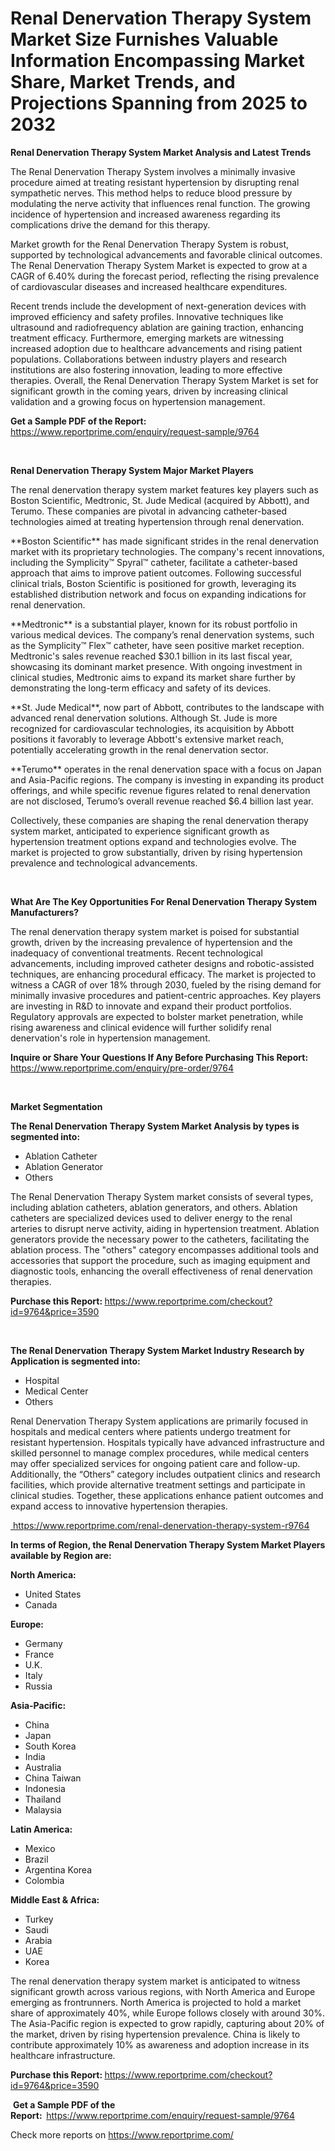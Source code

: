 <p><h1>Renal Denervation Therapy System Market Size Furnishes Valuable Information Encompassing Market Share, Market Trends, and Projections Spanning from 2025 to 2032</h1></p><p><strong>Renal Denervation Therapy System Market Analysis and Latest Trends</strong></p>
<p><p>The Renal Denervation Therapy System involves a minimally invasive procedure aimed at treating resistant hypertension by disrupting renal sympathetic nerves. This method helps to reduce blood pressure by modulating the nerve activity that influences renal function. The growing incidence of hypertension and increased awareness regarding its complications drive the demand for this therapy.</p><p>Market growth for the Renal Denervation Therapy System is robust, supported by technological advancements and favorable clinical outcomes. The Renal Denervation Therapy System Market is expected to grow at a CAGR of 6.40% during the forecast period, reflecting the rising prevalence of cardiovascular diseases and increased healthcare expenditures.</p><p>Recent trends include the development of next-generation devices with improved efficiency and safety profiles. Innovative techniques like ultrasound and radiofrequency ablation are gaining traction, enhancing treatment efficacy. Furthermore, emerging markets are witnessing increased adoption due to healthcare advancements and rising patient populations. Collaborations between industry players and research institutions are also fostering innovation, leading to more effective therapies. Overall, the Renal Denervation Therapy System Market is set for significant growth in the coming years, driven by increasing clinical validation and a growing focus on hypertension management.</p></p>
<p><strong>Get a Sample PDF of the Report:&nbsp;</strong> <a href="https://www.reportprime.com/enquiry/request-sample/9764?utm_campaign=3041&utm_medium=2&utm_source=Github&utm_content=ia&utm_term=20032025&utm_id=renal-denervation-therapy-system">https://www.reportprime.com/enquiry/request-sample/9764</a></p>
<p>&nbsp;</p>
<p><strong>Renal Denervation Therapy System Major Market Players</strong></p>
<p><p>The renal denervation therapy system market features key players such as Boston Scientific, Medtronic, St. Jude Medical (acquired by Abbott), and Terumo. These companies are pivotal in advancing catheter-based technologies aimed at treating hypertension through renal denervation.</p><p>**Boston Scientific** has made significant strides in the renal denervation market with its proprietary technologies. The company's recent innovations, including the Symplicity™ Spyral™ catheter, facilitate a catheter-based approach that aims to improve patient outcomes. Following successful clinical trials, Boston Scientific is positioned for growth, leveraging its established distribution network and focus on expanding indications for renal denervation.</p><p>**Medtronic** is a substantial player, known for its robust portfolio in various medical devices. The company’s renal denervation systems, such as the Symplicity™ Flex™ catheter, have seen positive market reception. Medtronic's sales revenue reached $30.1 billion in its last fiscal year, showcasing its dominant market presence. With ongoing investment in clinical studies, Medtronic aims to expand its market share further by demonstrating the long-term efficacy and safety of its devices.</p><p>**St. Jude Medical**, now part of Abbott, contributes to the landscape with advanced renal denervation solutions. Although St. Jude is more recognized for cardiovascular technologies, its acquisition by Abbott positions it favorably to leverage Abbott's extensive market reach, potentially accelerating growth in the renal denervation sector.</p><p>**Terumo** operates in the renal denervation space with a focus on Japan and Asia-Pacific regions. The company is investing in expanding its product offerings, and while specific revenue figures related to renal denervation are not disclosed, Terumo’s overall revenue reached $6.4 billion last year.</p><p>Collectively, these companies are shaping the renal denervation therapy system market, anticipated to experience significant growth as hypertension treatment options expand and technologies evolve. The market is projected to grow substantially, driven by rising hypertension prevalence and technological advancements.</p></p>
<p>&nbsp;</p>
<p><strong>What Are The Key Opportunities For Renal Denervation Therapy System Manufacturers?</strong></p>
<p><p>The renal denervation therapy system market is poised for substantial growth, driven by the increasing prevalence of hypertension and the inadequacy of conventional treatments. Recent technological advancements, including improved catheter designs and robotic-assisted techniques, are enhancing procedural efficacy. The market is projected to witness a CAGR of over 18% through 2030, fueled by the rising demand for minimally invasive procedures and patient-centric approaches. Key players are investing in R&D to innovate and expand their product portfolios. Regulatory approvals are expected to bolster market penetration, while rising awareness and clinical evidence will further solidify renal denervation's role in hypertension management.</p></p>
<p><strong>Inquire or Share Your Questions If Any Before Purchasing This Report:</strong> <a href="https://www.reportprime.com/enquiry/pre-order/9764?utm_campaign=3041&utm_medium=2&utm_source=Github&utm_content=ia&utm_term=20032025&utm_id=renal-denervation-therapy-system">https://www.reportprime.com/enquiry/pre-order/9764</a></p>
<p>&nbsp;</p>
<p><strong>Market Segmentation</strong></p>
<p><strong>The Renal Denervation Therapy System Market Analysis by types is segmented into:</strong></p>
<p><ul><li>Ablation Catheter</li><li>Ablation Generator</li><li>Others</li></ul></p>
<p><p>The Renal Denervation Therapy System market consists of several types, including ablation catheters, ablation generators, and others. Ablation catheters are specialized devices used to deliver energy to the renal arteries to disrupt nerve activity, aiding in hypertension treatment. Ablation generators provide the necessary power to the catheters, facilitating the ablation process. The "others" category encompasses additional tools and accessories that support the procedure, such as imaging equipment and diagnostic tools, enhancing the overall effectiveness of renal denervation therapies.</p></p>
<p><strong>Purchase this Report:&nbsp;</strong><a href="https://www.reportprime.com/checkout?id=9764&price=3590&utm_campaign=3041&utm_medium=2&utm_source=Github&utm_content=ia&utm_term=20032025&utm_id=renal-denervation-therapy-system">https://www.reportprime.com/checkout?id=9764&price=3590</a></p>
<p>&nbsp;</p>
<p><strong>The Renal Denervation Therapy System Market Industry Research by Application is segmented into:</strong></p>
<p><ul><li>Hospital</li><li>Medical Center</li><li>Others</li></ul></p>
<p><p>Renal Denervation Therapy System applications are primarily focused in hospitals and medical centers where patients undergo treatment for resistant hypertension. Hospitals typically have advanced infrastructure and skilled personnel to manage complex procedures, while medical centers may offer specialized services for ongoing patient care and follow-up. Additionally, the “Others” category includes outpatient clinics and research facilities, which provide alternative treatment settings and participate in clinical studies. Together, these applications enhance patient outcomes and expand access to innovative hypertension therapies.</p></p>
<p><a href="https://www.reportprime.com/renal-denervation-therapy-system-r9764?utm_campaign=3041&utm_medium=2&utm_source=Github&utm_content=ia&utm_term=20032025&utm_id=renal-denervation-therapy-system">&nbsp;https://www.reportprime.com/renal-denervation-therapy-system-r9764</a></p>
<p><strong>In terms of Region, the Renal Denervation Therapy System Market Players available by Region are:</strong></p>
<p>
    <p> <strong> North America: </strong>
        <ul>
            <li>United States</li>
            <li>Canada</li>
        </ul>
        </p> 
    <p> <strong> Europe: </strong>
        <ul>
            <li>Germany</li>
            <li>France</li>
            <li>U.K.</li>
            <li>Italy</li>
            <li>Russia</li>
        </ul>
        </p> 
    <p> <strong> Asia-Pacific: </strong>
        <ul>
            <li>China</li>
            <li>Japan</li>
            <li>South Korea</li>
            <li>India</li>
            <li>Australia</li>
            <li>China Taiwan</li>
            <li>Indonesia</li>
            <li>Thailand</li>
            <li>Malaysia</li>
        </ul>
        </p> 
    <p> <strong> Latin America: </strong>
        <ul>
            <li>Mexico</li>
            <li>Brazil</li>
            <li>Argentina Korea</li>
            <li>Colombia</li>
        </ul>
        </p> 
    <p> <strong> Middle East & Africa: </strong>
        <ul>
            <li>Turkey</li>
            <li>Saudi</li>
            <li>Arabia</li>
            <li>UAE</li>
            <li>Korea</li>
        </ul>
    </p>
    </p>
<p><p>The renal denervation therapy system market is anticipated to witness significant growth across various regions, with North America and Europe emerging as frontrunners. North America is projected to hold a market share of approximately 40%, while Europe follows closely with around 30%. The Asia-Pacific region is expected to grow rapidly, capturing about 20% of the market, driven by rising hypertension prevalence. China is likely to contribute approximately 10% as awareness and adoption increase in its healthcare infrastructure.</p></p>
<p><strong>Purchase this Report: </strong><a href="https://www.reportprime.com/checkout?id=9764&price=3590&utm_campaign=3041&utm_medium=2&utm_source=Github&utm_content=ia&utm_term=20032025&utm_id=renal-denervation-therapy-system">https://www.reportprime.com/checkout?id=9764&price=3590</a></p>
<p>&nbsp;<strong>Get a Sample PDF of the Report:&nbsp;&nbsp;</strong><a href="https://www.reportprime.com/enquiry/request-sample/9764?utm_campaign=3041&utm_medium=2&utm_source=Github&utm_content=ia&utm_term=20032025&utm_id=renal-denervation-therapy-system">https://www.reportprime.com/enquiry/request-sample/9764</a></p>
<p><strong></strong></p>
<p>Check more reports on <a href="https://www.reportprime.com/?utm_campaign=3041&utm_medium=2&utm_source=Github&utm_content=ia&utm_term=20032025&utm_id=renal-denervation-therapy-system">https://www.reportprime.com/</a></p>